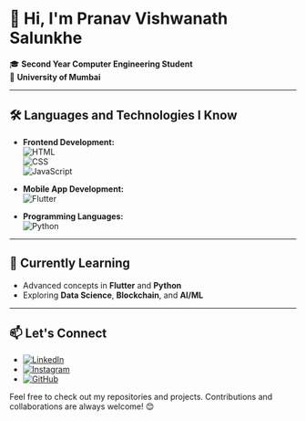 # 👋 Hi, I'm Pranav Vishwanath Salunkhe

🎓 **Second Year Computer Engineering Student**  
📍 **University of Mumbai**  

---

## 🛠️ Languages and Technologies I Know

- **Frontend Development:**  
  ![HTML](https://img.shields.io/badge/-HTML-E34F26?style=flat&logo=html5&logoColor=white)  
  ![CSS](https://img.shields.io/badge/-CSS-1572B6?style=flat&logo=css3&logoColor=white)  
  ![JavaScript](https://img.shields.io/badge/-JavaScript-F7DF1E?style=flat&logo=javascript&logoColor=black)  

- **Mobile App Development:**  
  ![Flutter](https://img.shields.io/badge/-Flutter-02569B?style=flat&logo=flutter&logoColor=white)

- **Programming Languages:**  
  ![Python](https://img.shields.io/badge/-Python-3776AB?style=flat&logo=python&logoColor=white)  

---

## 🌱 Currently Learning  
- Advanced concepts in **Flutter** and **Python**  
- Exploring **Data Science**, **Blockchain**, and **AI/ML**

---

## 📫 Let's Connect
- [![LinkedIn](https://img.shields.io/badge/-LinkedIn-0077B5?style=flat&logo=linkedin&logoColor=white)](https://www.linkedin.com/in/pranavsalunkhe9/)  
- [![Instagram](https://img.shields.io/badge/-Instagram-E4405F?style=flat&logo=instagram&logoColor=white)](https://www.instagram.com/pranav.salunkhee/)  
- [![GitHub](https://img.shields.io/badge/-GitHub-181717?style=flat&logo=github&logoColor=white)](https://github.com/pranavchamps/pranavchamps)  

Feel free to check out my repositories and projects. Contributions and collaborations are always welcome! 😊
